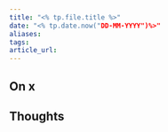 ```yaml
---
title: "<% tp.file.title %>"
date: "<% tp.date.now("DD-MM-YYYY")%>"
aliases: 
tags:
article_url: 
---
```


## On x

## Thoughts